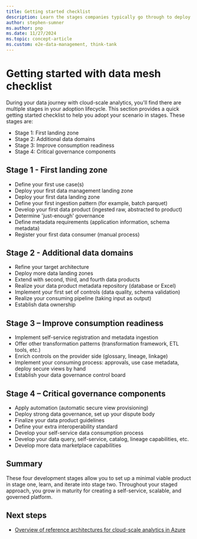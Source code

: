 ```yaml
---
title: Getting started checklist
description: Learn the stages companies typically go through to deploy a data mesh.
author: stephen-sumner
ms.author: pnp
ms.date: 11/27/2024
ms.topic: concept-article
ms.custom: e2e-data-management, think-tank
---
```


# Getting started with data mesh checklist

During your data journey with cloud-scale analytics, you'll find there are multiple stages in your adoption lifecycle. This section provides a quick getting started checklist to help you adopt your scenario in stages. These stages are:

- Stage 1: First landing zone
- Stage 2: Additional data domains
- Stage 3: Improve consumption readiness
- Stage 4: Critical governance components

## Stage 1 - First landing zone

- Define your first use case(s)
- Deploy your first data management landing zone
- Deploy your first data landing zone
- Define your first ingestion pattern (for example, batch parquet)
- Develop your first data product (ingested raw, abstracted to product)
- Determine 'just-enough' governance
- Define metadata requirements (application information, schema metadata)
- Register your first data consumer (manual process)

## Stage 2 - Additional data domains

- Refine your target architecture
- Deploy more data landing zones
- Extend with second, third, and fourth data products
- Realize your data product metadata repository (database or Excel)
- Implement your first set of controls (data quality, schema validation)
- Realize your consuming pipeline (taking input as output)
- Establish data ownership

## Stage 3 – Improve consumption readiness

- Implement self-service registration and metadata ingestion
- Offer other transformation patterns (transformation framework, ETL tools, etc.)
- Enrich controls on the provider side (glossary, lineage, linkage)
- Implement your consuming process: approvals, use case metadata, deploy secure views by hand
- Establish your data governance control board

## Stage 4 – Critical governance components

- Apply automation (automatic secure view provisioning)
- Deploy strong data governance, set up your dispute body
- Finalize your data product guidelines
- Define your extra interoperability standard
- Develop your self-service data consumption process
- Develop your data query, self-service, catalog, lineage capabilities, etc.
- Develop more data marketplace capabilities

## Summary

These four development stages allow you to set up a minimal viable product in stage one, learn, and iterate into stage two. Throughout your staged approach, you grow in maturity for creating a self-service, scalable, and governed platform.

## Next steps

- [Overview of reference architectures for cloud-scale analytics in Azure](../../data-management/architectures/reference-architecture-overview.md)
